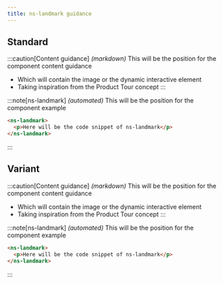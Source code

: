 ```yaml
---
title: ns-landmark guidance
---
```


## Standard

:::caution[Content guidance]
_(markdown)_ This will be the position for the component content guidance

- Which will contain the image or the dynamic interactive element
- Taking inspiration from the Product Tour concept
:::

:::note[ns-landmark]
_(automated)_ This will be the position for the component example

```html
<ns-landmark>
  <p>Here will be the code snippet of ns-landmark</p>
</ns-landmark>
```
:::

## Variant

:::caution[Content guidance]
_(markdown)_ This will be the position for the component content guidance

- Which will contain the image or the dynamic interactive element
- Taking inspiration from the Product Tour concept
:::

:::note[ns-landmark]
_(automated)_ This will be the position for the component example

```html
<ns-landmark>
  <p>Here will be the code snippet of ns-landmark</p>
</ns-landmark>
```
:::
